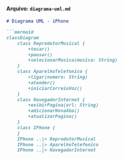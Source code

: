 
#### Arquivo: `diagrama-uml.md`
```markdown
# Diagrama UML - iPhone

```mermaid
classDiagram
    class ReprodutorMusical {
        +tocar()
        +pausar()
        +selecionarMusica(musica: String)
    }
    class AparelhoTelefonico {
        +ligar(numero: String)
        +atender()
        +iniciarCorreioVoz()
    }
    class NavegadorInternet {
        +exibirPagina(url: String)
        +adicionarNovaAba()
        +atualizarPagina()
    }
    class IPhone {
    }
    IPhone ..|> ReprodutorMusical
    IPhone ..|> AparelhoTelefonico
    IPhone ..|> NavegadorInternet
